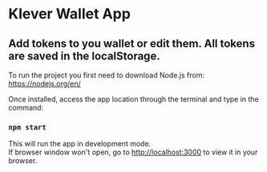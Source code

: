 # Klever Wallet App

## Add tokens to you wallet or edit them. All tokens are saved in the localStorage.

To run the project you first need to download Node.js from: https://nodejs.org/en/

Once installed, access the app location through the terminal and type in the command:

### `npm start`

This will run the app in development mode.\
If browser window won't open, go to [http://localhost:3000](http://localhost:3000) to view it in your browser.



